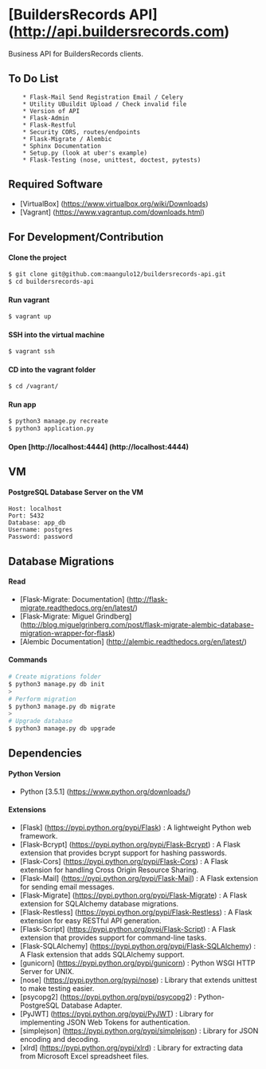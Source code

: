 # [BuildersRecords API] (http://api.buildersrecords.com)

Business API for BuildersRecords clients.

## To Do List
```
    * Flask-Mail Send Registration Email / Celery
    * Utility UBuildit Upload / Check invalid file
    * Version of API
    * Flask-Admin
    * Flask-Restful
    * Security CORS, routes/endpoints
    * Flask-Migrate / Alembic
    * Sphinx Documentation
    * Setup.py (look at uber's example)
    * Flask-Testing (nose, unittest, doctest, pytests)
```

## Required Software

+ [VirtualBox] (https://www.virtualbox.org/wiki/Downloads)
+ [Vagrant] (https://www.vagrantup.com/downloads.html)

## For Development/Contribution

#### Clone the project
>
```bash
$ git clone git@github.com:maangulo12/buildersrecords-api.git
$ cd buildersrecords-api
```

#### Run vagrant
>
```bash
$ vagrant up    
```

#### SSH into the virtual machine
>
```bash
$ vagrant ssh
```

#### CD into the vagrant folder
>
```bash
$ cd /vagrant/
```

#### Run app
>
```bash
$ python3 manage.py recreate
$ python3 application.py    
```

#### Open [http://localhost:4444] (http://localhost:4444)

## VM

#### PostgreSQL Database Server on the VM
```
Host: localhost
Port: 5432
Database: app_db
Username: postgres
Password: password
```

## Database Migrations

#### Read
+ [Flask-Migrate: Documentation]
    (http://flask-migrate.readthedocs.org/en/latest/)
+ [Flask-Migrate: Miguel Grindberg]
    (http://blog.miguelgrinberg.com/post/flask-migrate-alembic-database-migration-wrapper-for-flask)
+ [Alembic Documentation]
    (http://alembic.readthedocs.org/en/latest/)

#### Commands
>
```bash
# Create migrations folder
$ python3 manage.py db init
>
# Perform migration
$ python3 manage.py db migrate
>
# Upgrade database
$ python3 manage.py db upgrade
```

## Dependencies

#### Python Version
+ Python [3.5.1] (https://www.python.org/downloads/)

#### Extensions
+ [Flask] (https://pypi.python.org/pypi/Flask) : A lightweight Python web framework.
+ [Flask-Bcrypt] (https://pypi.python.org/pypi/Flask-Bcrypt) : A Flask extension that provides bcrypt support for hashing passwords.
+ [Flask-Cors] (https://pypi.python.org/pypi/Flask-Cors) : A Flask extension for handling Cross Origin Resource Sharing.
+ [Flask-Mail] (https://pypi.python.org/pypi/Flask-Mail) : A Flask extension for sending email messages.
+ [Flask-Migrate] (https://pypi.python.org/pypi/Flask-Migrate) : A Flask extension for SQLAlchemy database migrations.
+ [Flask-Restless] (https://pypi.python.org/pypi/Flask-Restless) : A Flask extension for easy RESTful API generation.
+ [Flask-Script] (https://pypi.python.org/pypi/Flask-Script) : A Flask extension that provides support for command-line tasks.
+ [Flask-SQLAlchemy] (https://pypi.python.org/pypi/Flask-SQLAlchemy) : A Flask extension that adds SQLAlchemy support.
+ [gunicorn] (https://pypi.python.org/pypi/gunicorn) : Python WSGI HTTP Server for UNIX.
+ [nose] (https://pypi.python.org/pypi/nose) : Library that extends unittest to make testing easier.
+ [psycopg2] (https://pypi.python.org/pypi/psycopg2) : Python-PostgreSQL Database Adapter.
+ [PyJWT] (https://pypi.python.org/pypi/PyJWT) : Library for implementing JSON Web Tokens for authentication.
+ [simplejson] (https://pypi.python.org/pypi/simplejson) : Library for JSON encoding and decoding.
+ [xlrd] (https://pypi.python.org/pypi/xlrd) : Library for extracting data from Microsoft Excel spreadsheet files.
